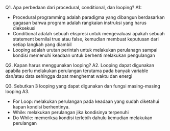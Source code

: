 Q1. Apa perbedaan dari procedural, conditional, dan looping?
A1: 
- Procedural programming adalah paradigma yang dibangun berdasarkan gagasan bahwa program adalah rangkaian instruksi yang harus dieksekusi
- Conditional adalah sebuah ekspresi untuk mengevaluasi apakah sebuah statement bernilai true atau false, kemudian membuat keputusan dari setiap langkah yang diambil
- Looping adalah urutan perintah untuk melakukan perulanagn sampai kondisi memenuhi keadaan untuk berhenti melakukan pengulangan

Q2. Kapan harus menggunakan looping?
A2. Looping dapat digunakan apabila perlu melakukan perulangan terutama pada banyak variable dan/atau data sehingga dapat menghemat waktu dan energi

Q3. Sebutkan 3 looping yang dapat digunakan dan fungsi masing-masing looping
A3.
- For Loop: melakukan perulangan pada keadaan yang sudah diketahui kapan kondisi berhentinya.
- While: melakukan perulangan jika kondisinya terpenuhi
- Do While: memeriksa kondisi terlebih dahulu kemudian melakukan perulangan